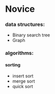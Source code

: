 # Novice

### data structures:
- Binary search tree
- Graph

### algorithms:
#### sorting
- insert sort
- merge sort
- quick sort



